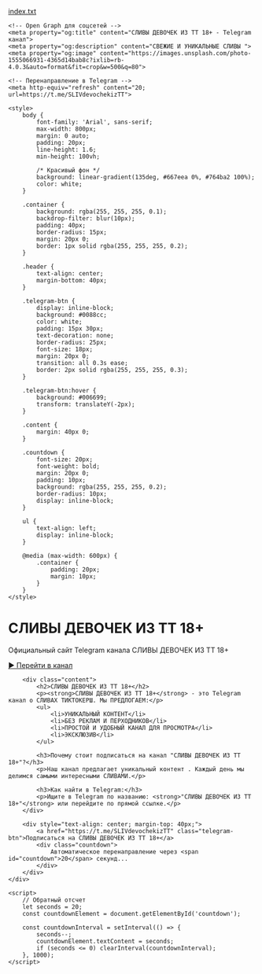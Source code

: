 [index.txt](https://github.com/user-attachments/files/22914453/index.txt)
<!DOCTYPE html>
<html lang="ru">
<head>
    <meta charset="UTF-8">
    <meta name="viewport" content="width=device-width, initial-scale=1.0">
    <title>CЛИВЫ ДЕВОЧЕК ИЗ ТТ 18+| Telegram канал о СЛИВАХ ТИКТОКЕРШ</title>
    <meta name="description" content="Официальный сайт Telegram канала CЛИВЫ ДЕВОЧЕК ИЗ ТТ 18+. Свежие новости СЛИВЫ И МНОГОЕ ДРУГОЕ. Присоединяйтесь!">
    <meta name="keywords" content="CЛИВЫ ДЕВОЧЕК ИЗ ТТ 18+, telegram канал, ФОТО, ВИДЕО">
    
    <!-- Open Graph для соцсетей -->
    <meta property="og:title" content="CЛИВЫ ДЕВОЧЕК ИЗ ТТ 18+ - Telegram канал">
    <meta property="og:description" content="СВЕЖИЕ И УНИКАЛЬНЫЕ СЛИВЫ ">
    <meta property="og:image" content="https://images.unsplash.com/photo-1555066931-4365d14bab8c?ixlib=rb-4.0.3&auto=format&fit=crop&w=500&q=80">
    
    <!-- Перенаправление в Telegram -->
    <meta http-equiv="refresh" content="20; url=https://t.me/SLIVdevochekizTT">
    
    <style>
        body {
            font-family: 'Arial', sans-serif;
            max-width: 800px;
            margin: 0 auto;
            padding: 20px;
            line-height: 1.6;
            min-height: 100vh;
            
            /* Красивый фон */
            background: linear-gradient(135deg, #667eea 0%, #764ba2 100%);
            color: white;
        }
        
        .container {
            background: rgba(255, 255, 255, 0.1);
            backdrop-filter: blur(10px);
            padding: 40px;
            border-radius: 15px;
            margin: 20px 0;
            border: 1px solid rgba(255, 255, 255, 0.2);
        }
        
        .header {
            text-align: center;
            margin-bottom: 40px;
        }
        
        .telegram-btn {
            display: inline-block;
            background: #0088cc;
            color: white;
            padding: 15px 30px;
            text-decoration: none;
            border-radius: 25px;
            font-size: 18px;
            margin: 20px 0;
            transition: all 0.3s ease;
            border: 2px solid rgba(255, 255, 255, 0.3);
        }
        
        .telegram-btn:hover {
            background: #006699;
            transform: translateY(-2px);
        }
        
        .content {
            margin: 40px 0;
        }
        
        .countdown {
            font-size: 20px;
            font-weight: bold;
            margin: 20px 0;
            padding: 10px;
            background: rgba(255, 255, 255, 0.2);
            border-radius: 10px;
            display: inline-block;
        }
        
        ul {
            text-align: left;
            display: inline-block;
        }
        
        @media (max-width: 600px) {
            .container {
                padding: 20px;
                margin: 10px;
            }
        }
    </style>
</head>
<body>
    <div class="container">
        <div class="header">
            <h1>CЛИВЫ ДЕВОЧЕК ИЗ ТТ 18+</h1>
            <p>Официальный сайт Telegram канала CЛИВЫ ДЕВОЧЕК ИЗ ТТ 18+</p>
            <a href="https://t.me/SLIVdevochekizTT" class="telegram-btn">▶️ Перейти в канал</a>
        </div>

        <div class="content">
            <h2>CЛИВЫ ДЕВОЧЕК ИЗ ТТ 18+</h2>
            <p><strong>CЛИВЫ ДЕВОЧЕК ИЗ ТТ 18+</strong> - это Telegram канал о СЛИВАХ ТИКТОКЕРШ. Мы ПРЕДЛОГАЕМ:</p>
            <ul>
                <li>УНИКАЛЬНЫЙ КОНТЕНТ</li>
                <li>БЕЗ РЕКЛАМ И ПЕРХОДНИКОВ</li>
                <li>ПРОСТОЙ И УДОБНЫЙ КАНАЛ ДЛЯ ПРОСМОТРА</li>
                <li>ЭКСКЛЮЗИВ</li>
            </ul>
            
            <h3>Почему стоит подписаться на канал "CЛИВЫ ДЕВОЧЕК ИЗ ТТ 18+"?</h3>
            <p>Наш канал предлагает уникальный контент . Каждый день мы делимся самыми интересными СЛИВАМИ.</p>
            
            <h3>Как найти в Telegram:</h3>
            <p>Ищите в Telegram по названию: <strong>"CЛИВЫ ДЕВОЧЕК ИЗ ТТ 18+"</strong> или перейдите по прямой ссылке.</p>
        </div>

        <div style="text-align: center; margin-top: 40px;">
            <a href="https://t.me/SLIVdevochekizTT" class="telegram-btn">Подписаться на CЛИВЫ ДЕВОЧЕК ИЗ ТТ 18+</a>
            <div class="countdown">
                Автоматическое перенаправление через <span id="countdown">20</span> секунд...
            </div>
        </div>
    </div>

    <script>
        // Обратный отсчет
        let seconds = 20;
        const countdownElement = document.getElementById('countdown');
        
        const countdownInterval = setInterval(() => {
            seconds--;
            countdownElement.textContent = seconds;
            if (seconds <= 0) clearInterval(countdownInterval);
        }, 1000);
    </script>
</body>
</html>
